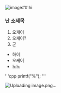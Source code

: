 ![image](https://github.com/user-attachments/assets/2935543b-b5da-4b4e-b48d-58afd095edd4)## hi
### 난 소제목
1. 오케이
2. 오케이?
3. 굳


- 하이
- 오케이
- 노노

'''cpp
printf("%");
'''


![Uploading image.png…]()

